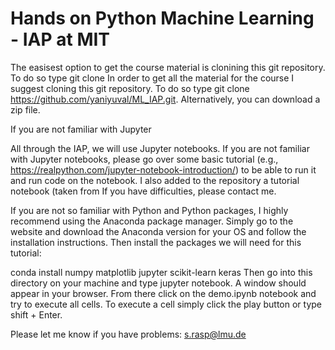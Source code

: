 

# Hands on Python Machine Learning - IAP at MIT 
The easisest option to get the course material is clonining this git repository.
To do so type git clone
In order to get all the material for the course I suggest cloning this git repository. To do so type git clone https://github.com/yaniyuval/ML_IAP.git. Alternatively, you can download a zip file.

If you are not familiar with Jupyter


All through the IAP, we will use Jupyter notebooks. If you are not familiar with Jupyter notebooks, please go over some basic tutorial (e.g., https://realpython.com/jupyter-notebook-introduction/) to be able to run it and run code on the notebook. I also added to the repository a tutorial notebook (taken from   If you have difficulties, please contact me. 

If you are not so familiar with Python and Python packages, I highly recommend using the Anaconda package manager. Simply go to the website and download the Anaconda version for your OS and follow the installation instructions. Then install the packages we will need for this tutorial:

conda install numpy matplotlib jupyter scikit-learn keras
Then go into this directory on your machine and type jupyter notebook. A window should appear in your browser. From there click on the demo.ipynb notebook and try to execute all cells. To execute a cell simply click the play button or type shift + Enter.

Please let me know if you have problems: s.rasp@lmu.de
